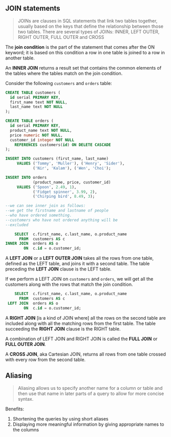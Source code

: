 ## JOIN statements

>  JOINs are clauses in SQL statements that link two tables together, usually based on the keys that define the relationship between those two tables. There are several types of JOINs: INNER, LEFT OUTER, RIGHT OUTER, FULL OUTER and CROSS

The __join condition__ is the part of the statement that comes after the ON keyword; it is based on this condition a row in one table is joined to a row in another table.

An __INNER JOIN__ returns a result set that contains the common elements of the tables where the tables match on the join condition.

Consider the following `customers` and `orders` table:

```sql
CREATE TABLE customers (
  id serial PRIMARY KEY,
  first_name text NOT NULL,
  last_name text NOT NULL
);

CREATE TABLE orders (
  id serial PRIMARY KEY,
  product_name text NOT NULL,
  price numeric NOT NULL,
  customer_id integer NOT NULL 
    REFERENCES customers(id) ON DELETE CASCADE
);

INSERT INTO customers (first_name, last_name)
     VALUES ('Tommy', 'Muller'), ('Henry', 'Sider'),
            ('Nir', 'Kalam'), ('Wen', 'Choi');

INSERT INTO orders 
            (product_name, price, customer_id)
     VALUES ('Spoon', 2.49, 1),
            ('Fidget spinner', 3.99, 2),
            ('Chirping bird', 8.49, 3);

--we can see inner join as follows:
--we get the firstname and lastname of people
--who have ordered something.
--customers who have not ordered anything will be 
--excluded

    SELECT  c.first_name, c.last_name, o.product_name
      FROM  customers AS c
INNER JOIN  orders AS o
        ON  c.id = o.customer_id;
```

A __LEFT JOIN__ or a __LEFT OUTER JOIN__ takes all the rows from one table, defined as the LEFT table, and joins it with a second table. The table preceding the __LEFT JOIN__ clause is the LEFT table.

If we perform a LEFT JOIN on `customers` and `orders`, we will get all the customers along with the rows that match the join condition.

```sql
    SELECT  c.first_name, c.last_name, o.product_name
      FROM  customers AS c
 LEFT JOIN  orders AS o
        ON  c.id = o.customer_id;
```

A __RIGHT JOIN__ [is a kind of JOIN where] all the rows on the second table are included along with all the matching rows from the first table. The table succeeding the __RIGHT JOIN__ clause is the RIGHT table.

A combination of LEFT JOIN and RIGHT JOIN is called the __FULL JOIN__ or __FULL OUTER JOIN__.

A __CROSS JOIN__, aka Cartesian JOIN, returns all rows from one table crossed with every row from the second table.

## Aliasing
> Aliasing allows us to specify another name for a column or table and then use that name in later parts of a query to allow for more concise syntax. 

Benefits:
1. Shortening the queries by using short aliases
2. Displaying more meaningful information by giving appropriate names to the columns